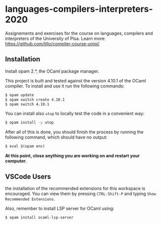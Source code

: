 # languages-compilers-interpreters-2020
Assignements and exercises for the course on languages, compilers and interpreters of the University of Pisa. 
Learn more: https://github.com/lillo/compiler-course-unipi/

## Installation

Install opam 2.*, the OCaml package manager.

This project is built and tested against the version 4.10.1 of the OCaml compiler. To install and use it run the following commands:

```bash
$ opam update
$ opam switch create 4.10.1
$ opam switch 4.10.1
```

You can install also `utop` to locally test the code in a convenient way:

```bash
$ opam install -y utop
```

After all of this is done, you should finish the process by running the following command, which should have no output:

```bash
$ eval $(opam env)
```

**At this point, close anything you are working on and restart your computer.**

## VSCode Users

the installation of the recommended extensions for this workspace is encouraged. You can view them by pressing `CTRL-Shift-P` and typing `Show Recommended Extensions`.

Also, remember to install LSP server for OCaml using:
```bash
$ opam install ocaml-lsp-server
```

